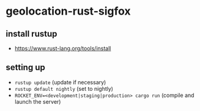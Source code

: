 # geolocation-rust-sigfox

## install rustup
- https://www.rust-lang.org/tools/install

## setting up
- `rustup update` (update if necessary)
- `rustup default nightly` (set to nightly)
- `ROCKET_ENV=<development|staging|production> cargo run` (compile and launch the server)